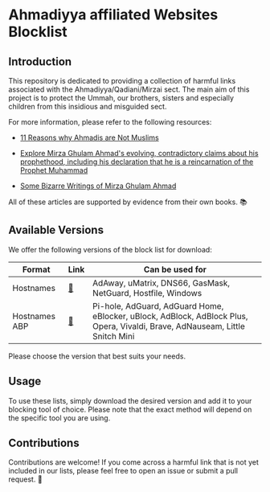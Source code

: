 # Ahmadiyya affiliated Websites Blocklist

## Introduction

This repository is dedicated to providing a collection of harmful links associated with the Ahmadiyya/Qadiani/Mirzai sect. The main aim of this project is to protect the Ummah, our brothers, sisters and especially children from this insidious and misguided sect. 

For more information, please refer to the following resources:

- [11 Reasons why Ahmadis are Not Muslims](https://www.answering-ahmadiyya.org/11-reasons-why-ahmadis-are-not-muslim/)

- [Explore Mirza Ghulam Ahmad's evolving, contradictory claims about his prophethood, including his declaration that he is a reincarnation of the Prophet Muhammad](https://www.answering-ahmadiyya.org/the-true-nature-of-mirza-ghulam-ahmads-claim-of-prophethood/)

- [Some Bizarre Writings of Mirza Ghulam Ahmad](https://www.answering-ahmadiyya.org/some-bizarre-writings-of-mirza-ghulam-ahmad/)

All of these articles are supported by evidence from their own books. 📚

## Available Versions

We offer the following versions of the block list for download:

| Format |       Link  | Can be used for |
|---------|-------------|-------------|
| Hostnames |  [💾](https://raw.githubusercontent.com/Sw0rd0f60d/Ahmadiyya-Affiliated-Blocklist/main/Ahmadiyya_affiliated_hostnames.txt)  |AdAway, uMatrix, DNS66, GasMask, NetGuard, Hostfile, Windows|
| Hostnames ABP |  [💾](https://raw.githubusercontent.com/Sw0rd0f60d/Ahmadiyya-Affiliated-Blocklist/main/Ahmadiyya_affiliated_hostnames_ABP.txt) | Pi-hole, AdGuard, AdGuard Home, eBlocker, uBlock, AdBlock, AdBlock Plus, Opera, Vivaldi, Brave, AdNauseam, Little Snitch Mini|

Please choose the version that best suits your needs.

## Usage

To use these lists, simply download the desired version and add it to your blocking tool of choice. Please note that the exact method will depend on the specific tool you are using.

## Contributions

Contributions are welcome! If you come across a harmful link that is not yet included in our lists, please feel free to open an issue or submit a pull request. 🙌
